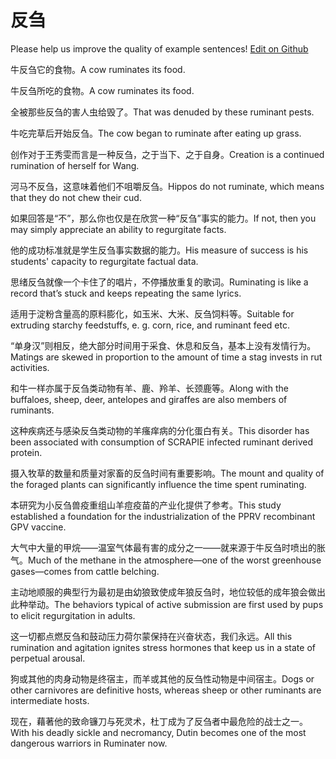 # 反刍

Please help us improve the quality of example sentences! [Edit on Github](https://github.com/jiyushe/jiyu-example-sentence-source/blob/main/chinese/fanchu.md)

<p><span class="chinese">牛反刍它的食物。</span><span class="english">A cow ruminates its food.</span></p>

<p><span class="chinese">牛反刍所吃的食物。</span><span class="english">A cow ruminates its food.</span></p>

<p><span class="chinese">全被那些反刍的害人虫给毁了。</span><span class="english">That was denuded by these ruminant pests.</span></p>

<p><span class="chinese">牛吃完草后开始反刍。</span><span class="english">The cow began to ruminate after eating up grass.</span></p>

<p><span class="chinese">创作对于王秀雯而言是一种反刍，之于当下、之于自身。</span><span class="english">Creation is a continued rumination of herself for Wang.</span></p>

<p><span class="chinese">河马不反刍，这意味着他们不咀嚼反刍。</span><span class="english">Hippos do not ruminate, which means that they do not chew their cud.</span></p>

<p><span class="chinese">如果回答是“不”，那么你也仅是在欣赏一种“反刍”事实的能力。</span><span class="english">If not, then you may simply appreciate an ability to regurgitate facts.</span></p>

<p><span class="chinese">他的成功标准就是学生反刍事实数据的能力。</span><span class="english">His measure of success is his students' capacity to regurgitate factual data.</span></p>

<p><span class="chinese">思绪反刍就像一个卡住了的唱片，不停播放重复的歌词。</span><span class="english">Ruminating is like a record that’s stuck and keeps repeating the same lyrics.</span></p>

<p><span class="chinese">适用于淀粉含量高的原料膨化，如玉米、大米、反刍饲料等。</span><span class="english">Suitable for extruding starchy feedstuffs, e. g. corn, rice, and ruminant feed etc.</span></p>

<p><span class="chinese">“单身汉”则相反，绝大部分时间用于采食、休息和反刍，基本上没有发情行为。</span><span class="english">Matings are skewed in proportion to the amount of time a stag invests in rut activities.</span></p>

<p><span class="chinese">和牛一样亦属于反刍类动物有羊、鹿、羚羊、长颈鹿等。</span><span class="english">Along with the buffaloes, sheep, deer, antelopes and giraffes are also members of ruminants.</span></p>

<p><span class="chinese">这种疾病还与感染反刍类动物的羊瘙痒病的分化蛋白有关。</span><span class="english">This disorder has been associated with consumption of SCRAPIE infected ruminant derived protein.</span></p>

<p><span class="chinese">摄入牧草的数量和质量对家畜的反刍时间有重要影响。</span><span class="english">The mount and quality of the foraged plants can significantly influence the time spent ruminating.</span></p>

<p><span class="chinese">本研究为小反刍兽疫重组山羊痘疫苗的产业化提供了参考。</span><span class="english">This study established a foundation for the industrialization of the PPRV recombinant GPV vaccine.</span></p>

<p><span class="chinese">大气中大量的甲烷——温室气体最有害的成分之一——就来源于牛反刍时喷出的胀气。</span><span class="english">Much of the methane in the atmosphere—one of the worst greenhouse gases—comes from cattle belching.</span></p>

<p><span class="chinese">主动地顺服的典型行为最初是由幼狼致使成年狼反刍时，地位较低的成年狼会做出此种举动。</span><span class="english">The behaviors typical of active submission are first used by pups to elicit regurgitation in adults.</span></p>

<p><span class="chinese">这一切都点燃反刍和鼓动压力荷尔蒙保持在兴奋状态，我们永远。</span><span class="english">All this rumination and agitation ignites stress hormones that keep us in a state of perpetual arousal.</span></p>

<p><span class="chinese">狗或其他的肉身动物是终宿主，而羊或其他的反刍性动物是中间宿主。</span><span class="english">Dogs or other carnivores are definitive hosts, whereas sheep or other ruminants are intermediate hosts.</span></p>

<p><span class="chinese">现在，藉著他的致命镰刀与死灵术，杜丁成为了反刍者中最危险的战士之一。</span><span class="english">With his deadly sickle and necromancy, Dutin becomes one of the most dangerous warriors in Ruminater now.</span></p>

